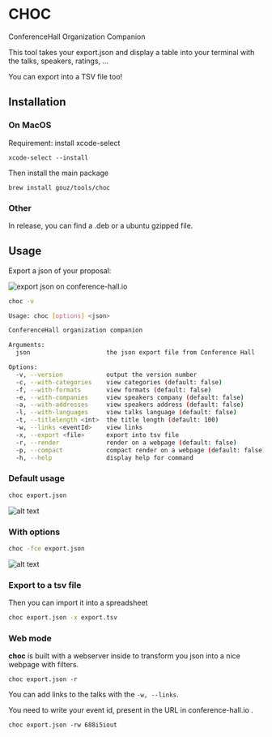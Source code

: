 # CHOC

ConferenceHall Organization Companion

This tool takes your export.json and display a table into your terminal with the talks, speakers, ratings, ...

You can export into a TSV file too!

## Installation

### On MacOS

Requirement: install xcode-select

```
xcode-select --install
```

Then install the main package

```
brew install gouz/tools/choc
```

### Other

In release, you can find a .deb or a ubuntu gzipped file.

## Usage

Export a json of your proposal:

![export json on conference-hall.io](assets/export-json.png)

```sh
choc -v

Usage: choc [options] <json>

ConferenceHall organization companion

Arguments:
  json                     the json export file from Conference Hall

Options:
  -v, --version            output the version number
  -c, --with-categories    view categories (default: false)
  -f, --with-formats       view formats (default: false)
  -e, --with-companies     view speakers company (default: false)
  -a, --with-addresses     view speakers address (default: false)
  -l, --with-languages     view talks language (default: false)
  -t, --titlelength <int>  the title length (default: 100)
  -w, --links <eventId>    view links
  -x, --export <file>      export into tsv file
  -r, --render             render on a webpage (default: false)
  -p, --compact            compact render on a webpage (default: false)
  -h, --help               display help for command
```

### Default usage

```sh
choc export.json
```

![alt text](assets/default.png)

### With options

```sh
choc -fce export.json
```

![alt text](assets/options.png)

### Export to a tsv file

Then you can import it into a spreadsheet

```sh
choc export.json -x export.tsv
```

### Web mode

**choc** is built with a webserver inside to transform you json into a nice webpage with filters.

```
choc export.json -r
```

You can add links to the talks with the `-w, --links`.

You need to write your event id, present in the URL in conference-hall.io .

```
choc export.json -rw 688i5iout
```

